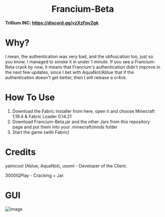 <h1 align="center">Francium-Beta</h1>

**Trillium INC: https://discord.gg/vzXzFpv2gk**

# Why?
I mean, the authentication was very bad, and the obfuscation too, just so you know. I managed to smoke it in under 1 minute. If you see a Francium-Beta crack by now, it means that Francium's authentication didn't improve in the next few updates, since I bet with AquaNot/Ablue that if the authentication doesn't get better, then I will release a cr4ck.

# How To Use
1. Download the Fabric installer from here, open it and choose Minecraft 1.19.4 & Fabric Loader 0.14.21
2. Download Francium-Beta.jar and the other Jars from this repository page and put them into your .minecraft/mods folder
3. Start the game (with Fabric)

# Credits
yaimcool (Ablue, AquaNot), usomi - Developer of the Client.

3000IQPlay - Cracking + Jar.

# GUI
![image](https://media.discordapp.net/attachments/1143170663658553434/1160126583621832804/image.png?ex=65338713&is=65211213&hm=f61ff6d4cc9c3680d8cddba2490462644b5590c076193170d0993e85f264895f&=&width=1101&height=619)
